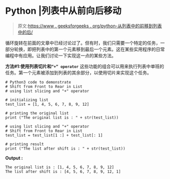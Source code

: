 # Python |列表中从前向后移动

> 原文:[https://www . geeksforgeeks . org/python-从列表中的前移到列表中的后/](https://www.geeksforgeeks.org/python-shift-from-front-to-rear-in-list/)

循环旋转在前面的文章中已经讨论过了。但有时，我们只需要一个特定的任务，一部分轮换，即把列表中的第一个元素移到最后一个元素。这在某些实用程序的日常编程中有应用。让我们讨论一下实现这一点的某些方法。

**方法#1:使用列表切片和`“+” operator`**
这些功能的组合可以用来执行列表中单班的任务。第一个元素被添加到列表的其余部分，以使用切片来实现这个任务。

```
# Python3 code to demonstrate
# Shift from Front to Rear in List
# using list slicing and "+" operator

# initializing list 
test_list = [1, 4, 5, 6, 7, 8, 9, 12]

# printing the original list
print ("The original list is : " + str(test_list))

# using list slicing and "+" operator
# Shift from Front to Rear in List
test_list = test_list[1 :] + test_list[: 1] 

# printing result
print ("The list after shift is : " + str(test_list))
```

**Output :**

```
The original list is : [1, 4, 5, 6, 7, 8, 9, 12]
The list after shift is : [4, 5, 6, 7, 8, 9, 12, 1]

```